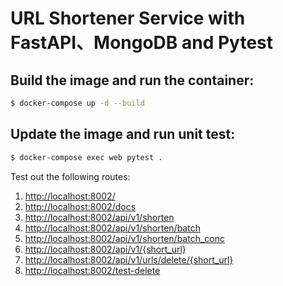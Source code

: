 # URL Shortener Service with FastAPI、MongoDB and Pytest

## Build the image and run the container:

```sh
$ docker-compose up -d --build
```

## Update the image and run unit test:

```sh
$ docker-compose exec web pytest .
```

Test out the following routes:

1. [http://localhost:8002/](http://localhost:8002/)
1. [http://localhost:8002/docs](http://localhost:8002/docs)
1. [http://localhost:8002/api/v1/shorten](http://localhost:8002/api/v1/shorten)
1. [http://localhost:8002/api/v1/shorten/batch](http://localhost:8002/api/v1/shorten/batch)
1. [http://localhost:8002/api/v1/shorten/batch_conc](http://localhost:8002/api/v1/shorten/batch_conc)
1. [http://localhost:8002/api/v1/{short_url}](http://localhost:8002/api/v1/{short_url})
1. [http://localhost:8002/api/v1/urls/delete/{short_url}](http://localhost:8002/api/v1/urls/delete/{short_url})
1. [http://localhost:8002/test-delete](http://localhost:8002/test-delete)
